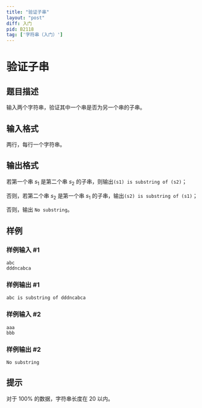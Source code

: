 ```yaml
---
title: "验证子串"
layout: "post"
diff: 入门
pid: B2118
tag: ['字符串（入门）']
---
```

# 验证子串
## 题目描述

输入两个字符串，验证其中一个串是否为另一个串的子串。
## 输入格式

两行，每行一个字符串。
## 输出格式

若第一个串 $s_1$ 是第二个串 $s_2$ 的子串，则输出`(s1) is substring of (s2)`；

否则，若第二个串 $s_2$ 是第一个串 $s_1$ 的子串，输出`(s2) is substring of (s1)`；

否则，输出 `No substring`。
## 样例

### 样例输入 #1
```
abc
dddncabca
```
### 样例输出 #1
```
abc is substring of dddncabca
```
### 样例输入 #2
```
aaa
bbb
```
### 样例输出 #2
```
No substring
```
## 提示

对于 $100 \%$ 的数据，字符串长度在 $20$ 以内。
